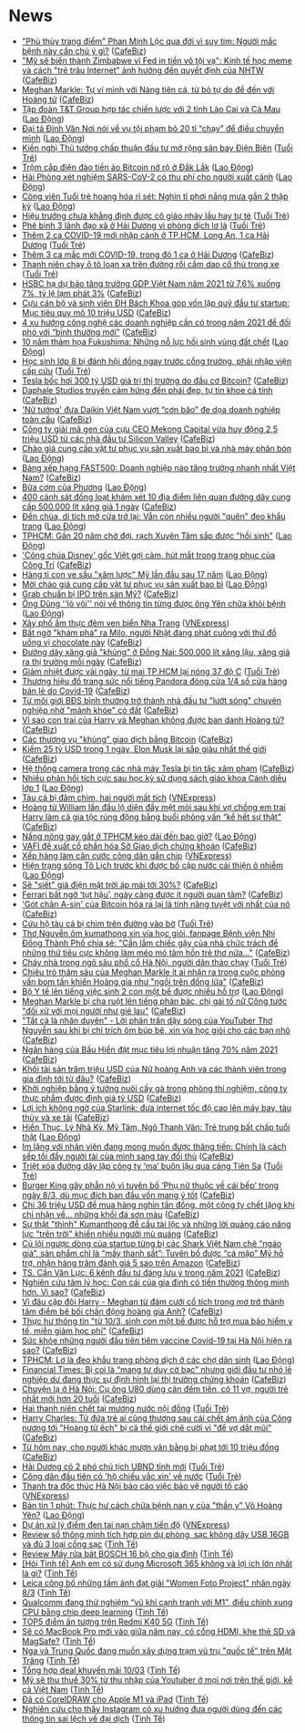 # News

- ["Phù thủy trang điểm" Phan Minh Lộc qua đời vì suy tim: Người mắc bệnh này cần chú ý gì?](https://cafebiz.vn/phu-thuy-trang-diem-phan-minh-loc-qua-doi-vi-suy-tim-nguoi-mac-benh-nay-can-chu-y-gi-20210310180326872.chn) ([CafeBiz](https://cafebiz.vn))
- ["Mỹ sẽ biến thành Zimbabwe vì Fed in tiền vô tội vạ": Kinh tế học meme và cách "trẻ trâu Internet" ảnh hưởng đến quyết định của NHTW](https://cafebiz.vn/my-se-bien-thanh-zimbabwe-vi-fed-in-tien-vo-toi-va-kinh-te-hoc-meme-va-cach-tre-trau-internet-anh-huong-den-quyet-dinh-cua-nhtw-20210310182729243.chn) ([CafeBiz](https://cafebiz.vn))
- [Meghan Markle: Tự ví mình với Nàng tiên cá, từ bỏ tự do để đến với Hoàng tử](https://cafebiz.vn/meghan-markle-tu-vi-minh-voi-nang-tien-ca-tu-bo-tu-do-de-den-voi-hoang-tu-20210310154112577.chn) ([CafeBiz](https://cafebiz.vn))
- [Tập đoàn T&amp;T Group hợp tác chiến lược với 2 tỉnh Lào Cai và Cà Mau](https://laodong.vn/bat-dong-san/tap-doan-tt-group-hop-tac-chien-luoc-voi-2-tinh-lao-cai-va-ca-mau-887748.ldo) ([Lao Động](https://laodong.vn))
- [Đại tá Đinh Văn Nơi nói về vụ tội phạm bỏ 20 tỉ “chạy” để điều chuyển mình](https://laodong.vn/phap-luat/dai-ta-dinh-van-noi-noi-ve-vu-toi-pham-bo-20-ti-chay-de-dieu-chuyen-minh-887785.ldo) ([Lao Động](https://laodong.vn))
- [Kiến nghị Thủ tướng chấp thuận đầu tư mở rộng sân bay Điện Biên](https://tuoitre.vn/kien-nghi-thu-tuong-chap-thuan-dau-tu-mo-rong-san-bay-dien-bien-20210310173734014.htm) ([Tuổi Trẻ](https://tuoitre.vn))
- [Trộm cắp điện đào tiền ảo Bitcoin nở rộ ở Đắk Lắk](https://laodong.vn/xa-hoi/trom-cap-dien-dao-tien-ao-bitcoin-no-ro-o-dak-lak-887696.ldo) ([Lao Động](https://laodong.vn))
- [Hải Phòng xét nghiệm SARS-CoV-2 có thu phí cho người xuất cảnh](https://laodong.vn/y-te/hai-phong-xet-nghiem-sars-cov-2-co-thu-phi-cho-nguoi-xuat-canh-887783.ldo) ([Lao Động](https://laodong.vn))
- [Công viên Tuổi trẻ hoang hóa rỉ sét: Nghìn tỉ phơi nắng mưa gần 2 thập kỷ](https://laodong.vn/bat-dong-san/cong-vien-tuoi-tre-hoang-hoa-ri-set-nghin-ti-phoi-nang-mua-gan-2-thap-ky-887740.ldo) ([Lao Động](https://laodong.vn))
- [Hiệu trưởng chưa khẳng định được cô giáo nhảy lầu hay tự té](https://tuoitre.vn/hieu-truong-chua-khang-dinh-duoc-co-giao-nhay-lau-hay-tu-te-2021031017311158.htm) ([Tuổi Trẻ](https://tuoitre.vn))
- [Phê bình 3 lãnh đạo xã ở Hải Dương vì phòng dịch lơ là](https://tuoitre.vn/phe-binh-3-lanh-dao-xa-o-hai-duong-vi-phong-dich-lo-la-20210310171017369.htm) ([Tuổi Trẻ](https://tuoitre.vn))
- [Thêm 2 ca COVID-19 mới nhập cảnh ở TP.HCM, Long An, 1 ca Hải Dương](https://tuoitre.vn/them-2-ca-covid-19-moi-nhap-canh-o-tp-hcm-long-an-1-ca-hai-duong-20210310180948761.htm) ([Tuổi Trẻ](https://tuoitre.vn))
- [Thêm 3 ca mắc mới COVID-19, trong đó 1 ca ở Hải Dương](https://cafebiz.vn/them-3-ca-mac-moi-covid-19-trong-do-1-ca-o-hai-duong-20210310182624.chn) ([CafeBiz](https://cafebiz.vn))
- [Thanh niên chạy ô tô loạn xạ trên đường rồi cầm dao cố thủ trong xe](https://tuoitre.vn/thanh-nien-chay-o-to-loan-xa-tren-duong-roi-cam-dao-co-thu-trong-xe-20210310165836179.htm) ([Tuổi Trẻ](https://tuoitre.vn))
- [HSBC hạ dự báo tăng trưởng GDP Việt Nam năm 2021 từ 7,6% xuống 7%, tỷ lệ lạm phát 3%](https://cafebiz.vn/hsbc-ha-du-bao-tang-truong-gdp-viet-nam-nam-2021-tu-76-xuong-7-ty-le-lam-phat-3-20210310173334895.chn) ([CafeBiz](https://cafebiz.vn))
- [Cựu cán bộ và sinh viên ĐH Bách Khoa góp vốn lập quỹ đầu tư startup: Mục tiêu quy mô 10 triệu USD](https://cafebiz.vn/cuu-can-bo-va-sinh-vien-dh-bach-khoa-gop-von-lap-quy-dau-tu-startup-muc-tieu-quy-mo-10-trieu-usd-20210310172123692.chn) ([CafeBiz](https://cafebiz.vn))
- [4 xu hướng công nghệ các doanh nghiệp cần có trong năm 2021 để đối phó với “bình thường mới”](https://cafebiz.vn/4-xu-huong-cong-nghe-cac-doanh-nghiep-can-co-trong-nam-2021-de-doi-pho-voi-binh-thuong-moi-20210310153034395.chn) ([CafeBiz](https://cafebiz.vn))
- [10 năm thảm họa Fukushima: Những nỗ lực hồi sinh vùng đất chết](https://laodong.vn/the-gioi/10-nam-tham-hoa-fukushima-nhung-no-luc-hoi-sinh-vung-dat-chet-887650.ldo) ([Lao Động](https://laodong.vn))
- [Học sinh lớp 8 bị đánh hội đồng ngay trước cổng trường, phải nhập viện cấp cứu](https://tuoitre.vn/hoc-sinh-lop-8-bi-danh-hoi-dong-ngay-truoc-cong-truong-phai-nhap-vien-cap-cuu-20210310165703.htm) ([Tuổi Trẻ](https://tuoitre.vn))
- [Tesla bốc hơi 300 tỷ USD giá trị thị trường do đầu cơ Bitcoin?](https://cafebiz.vn/tesla-boc-hoi-300-ty-usd-gia-tri-thi-truong-do-dau-co-bitcoin-2021031016124422.chn) ([CafeBiz](https://cafebiz.vn))
- [Daphale Studios truyền cảm hứng đến phái đẹp, tự tin khoe cá tính](https://cafebiz.vn/daphale-studios-truyen-cam-hung-den-phai-dep-tu-tin-khoe-ca-tinh-20210310155526117.chn) ([CafeBiz](https://cafebiz.vn))
- ['Nữ tướng' đưa Daikin Việt Nam vượt “cơn bão” đe dọa doanh nghiệp toàn cầu](https://cafebiz.vn/nu-tuong-dua-daikin-viet-nam-vuot-con-bao-de-doa-doanh-nghiep-toan-cau-2021031015190748.chn) ([CafeBiz](https://cafebiz.vn))
- [Công ty giải mã gen của cựu CEO Mekong Capital vừa huy động 2,5 triệu USD từ các nhà đầu tư Silicon Valley](https://cafebiz.vn/cong-ty-giai-ma-gen-cua-cuu-ceo-mekong-capital-vua-huy-dong-25-trieu-usd-tu-cac-nha-dau-tu-silicon-valley-20210310171815035.chn) ([CafeBiz](https://cafebiz.vn))
- [Chào giá cung cấp vật tư phục vụ sản xuất bao bì và nhà máy phân bón](https://laodong.vn/thong-tin-doanh-nghiep/chao-gia-cung-cap-vat-tu-phuc-vu-san-xuat-bao-bi-va-nha-may-phan-bon-887728.ldo) ([Lao Động](https://laodong.vn))
- [Bảng xếp hạng FAST500: Doanh nghiệp nào tăng trưởng nhanh nhất Việt Nam?](https://cafebiz.vn/bang-xep-hang-fast500-doanh-nghiep-nao-tang-truong-nhanh-nhat-viet-nam-20210310141638997.chn) ([CafeBiz](https://cafebiz.vn))
- [Bữa cơm của Phương](https://laodong.vn/cong-doan/bua-com-cua-phuong-887684.ldo) ([Lao Động](https://laodong.vn))
- [400 cảnh sát đồng loạt khám xét 10 địa điểm liên quan đường dây cung cấp 500.000 lít xăng giả 1 ngày](https://cafebiz.vn/400-canh-sat-dong-loat-kham-xet-10-dia-diem-lien-quan-duong-day-cung-cap-500000-lit-xang-gia-1-ngay-20210310170241034.chn) ([CafeBiz](https://cafebiz.vn))
- [Đền chùa, di tích mở cửa trở lại: Vẫn còn nhiều người &quot;quên&quot; đeo khẩu trang](https://laodong.vn/photo/den-chua-di-tich-mo-cua-tro-lai-van-con-nhieu-nguoi-quen-deo-khau-trang-887676.ldo) ([Lao Động](https://laodong.vn))
- [TPHCM: Gần 20 năm chờ đợi, rạch Xuyên Tâm sắp được &quot;hồi sinh&quot;](https://laodong.vn/ban-doc/tphcm-gan-20-nam-cho-doi-rach-xuyen-tam-sap-duoc-hoi-sinh-887717.ldo) ([Lao Động](https://laodong.vn))
- ['Công chúa Disney' gốc Việt gợi cảm, hút mắt trong trang phục của Công Trí](https://cafebiz.vn/cong-chua-disney-goc-viet-goi-cam-hut-mat-trong-trang-phuc-cua-cong-tri-20210310164853374.chn) ([CafeBiz](https://cafebiz.vn))
- [Hàng tỉ con ve sầu &quot;xâm lược&quot; Mỹ lần đầu sau 17 năm](https://laodong.vn/the-gioi/hang-ti-con-ve-sau-xam-luoc-my-lan-dau-sau-17-nam-887711.ldo) ([Lao Động](https://laodong.vn))
- [Mời chào giá cung cấp vật tư phục vụ sản xuất bao bì](https://laodong.vn/thong-tin-doanh-nghiep/moi-chao-gia-cung-cap-vat-tu-phuc-vu-san-xuat-bao-bi-887727.ldo) ([Lao Động](https://laodong.vn))
- [Grab chuẩn bị IPO trên sàn Mỹ?](https://cafebiz.vn/grab-chuan-bi-ipo-tren-san-my-2021031016395754.chn) ([CafeBiz](https://cafebiz.vn))
- [Ông Dũng ''lò vôi'' nói về thông tin từng được ông Yên chữa khỏi bệnh](https://laodong.vn/xa-hoi/ong-dung-lo-voi-noi-ve-thong-tin-tung-duoc-ong-yen-chua-khoi-benh-887590.ldo) ([Lao Động](https://laodong.vn))
- [Xây phố ẩm thực đêm ven biển Nha Trang](https://vnexpress.net/xay-pho-am-thuc-dem-ven-bien-nha-trang-4246335.html) ([VNExpress](https://vnexpress.net))
- [Bất ngờ "khám phá" ra Milo, người Nhật đang phát cuồng với thứ đồ uống vị chocolate này](https://cafebiz.vn/bat-ngo-kham-pha-ra-milo-nguoi-nhat-dang-phat-cuong-voi-thu-do-uong-vi-chocolate-nay-20210310161823181.chn) ([CafeBiz](https://cafebiz.vn))
- [Đường dây xăng giả "khủng" ở Đồng Nai: 500.000 lít xăng lậu, xăng giả ra thị trường mỗi ngày](https://cafebiz.vn/duong-day-xang-gia-khung-o-dong-nai-500000-lit-xang-lau-xang-gia-ra-thi-truong-moi-ngay-2021031016170205.chn) ([CafeBiz](https://cafebiz.vn))
- [Giảm nhiệt được vài ngày, từ mai TP.HCM lại nóng 37 độ C](https://tuoitre.vn/giam-nhiet-duoc-vai-ngay-tu-mai-tphcm-lai-nong-37-do-c-20210310155732356.htm) ([Tuổi Trẻ](https://tuoitre.vn))
- [Thương hiệu đồ trang sức nổi tiếng Pandora đóng cửa 1/4 số cửa hàng bán lẻ do Covid-19](https://cafebiz.vn/thuong-hieu-do-trang-suc-noi-tieng-pandora-dong-cua-1-4-so-cua-hang-ban-le-do-covid-19-20210310160915038.chn) ([CafeBiz](https://cafebiz.vn))
- [Từ môi giới BĐS bình thường trở thành nhà đầu tư "lướt sóng" chuyên nghiệp nhờ "mánh khóe" cò đất](https://cafebiz.vn/tu-moi-gioi-bds-binh-thuong-tro-thanh-nha-dau-tu-luot-song-chuyen-nghiep-nho-manh-khoe-co-dat-20210310161032521.chn) ([CafeBiz](https://cafebiz.vn))
- [Vì sao con trai của Harry và Meghan không được ban danh Hoàng tử?](https://cafebiz.vn/vi-sao-con-trai-cua-harry-va-meghan-khong-duoc-ban-danh-hoang-tu-20210310145756023.chn) ([CafeBiz](https://cafebiz.vn))
- [Các thương vụ "khủng" giao dịch bằng Bitcoin](https://cafebiz.vn/cac-thuong-vu-khung-giao-dich-bang-bitcoin-20210310160334411.chn) ([CafeBiz](https://cafebiz.vn))
- [Kiếm 25 tỷ USD trong 1 ngày, Elon Musk lại sắp giàu nhất thế giới](https://cafebiz.vn/kiem-25-ty-usd-trong-1-ngay-elon-musk-lai-sap-giau-nhat-the-gioi-20210310160621001.chn) ([CafeBiz](https://cafebiz.vn))
- [Hệ thống camera trong các nhà máy Tesla bị tin tặc xâm phạm](https://cafebiz.vn/he-thong-camera-trong-cac-nha-may-tesla-bi-tin-tac-xam-pham-20210310134753292.chn) ([CafeBiz](https://cafebiz.vn))
- [Nhiều phản hồi tích cực sau học kỳ sử dụng sách giáo khoa Cánh diều lớp 1](https://laodong.vn/video/nhieu-phan-hoi-tich-cuc-sau-hoc-ky-su-dung-sach-giao-khoa-canh-dieu-lop-1-887351.ldo) ([Lao Động](https://laodong.vn))
- [Tàu cá bị đâm chìm, hai người mất tích](https://vnexpress.net/tau-ca-bi-dam-chim-hai-nguoi-mat-tich-4246465.html) ([VNExpress](https://vnexpress.net))
- [Hoàng tử William lần đầu lộ diện đầy mệt mỏi sau khi vợ chồng em trai Harry làm cả gia tộc rúng động bằng buổi phỏng vấn “kể hết sự thật"](https://cafebiz.vn/hoang-tu-william-lan-dau-lo-dien-day-met-moi-sau-khi-vo-chong-em-trai-harry-lam-ca-gia-toc-rung-dong-bang-buoi-phong-van-ke-het-su-that-20210310155822656.chn) ([CafeBiz](https://cafebiz.vn))
- [Nắng nóng gay gắt ở TPHCM kéo dài đến bao giờ?](https://laodong.vn/moi-truong/nang-nong-gay-gat-o-tphcm-keo-dai-den-bao-gio-887670.ldo) ([Lao Động](https://laodong.vn))
- [VAFI đề xuất cổ phần hóa Sở Giao dịch chứng khoán](https://cafebiz.vn/vafi-de-xuat-co-phan-hoa-so-giao-dich-chung-khoan-2021031015534163.chn) ([CafeBiz](https://cafebiz.vn))
- [Xếp hàng làm căn cước công dân gắn chip](https://vnexpress.net/xep-hang-lam-can-cuoc-cong-dan-gan-chip-4246328.html) ([VNExpress](https://vnexpress.net))
- [Hiện trạng sông Tô Lịch trước khi được bổ cập nước cải thiện ô nhiễm](https://laodong.vn/photo/hien-trang-song-to-lich-truoc-khi-duoc-bo-cap-nuoc-cai-thien-o-nhiem-887657.ldo) ([Lao Động](https://laodong.vn))
- [Sẽ "siết" giá điện mặt trời áp mái tới 30%?](https://cafebiz.vn/se-siet-gia-dien-mat-troi-ap-mai-toi-30-20210310154035959.chn) ([CafeBiz](https://cafebiz.vn))
- [Ferrari bất ngờ ‘tụt hậu’, ngày càng được ít người quan tâm?](https://cafebiz.vn/ferrari-bat-ngo-tut-hau-ngay-cang-duoc-it-nguoi-quan-tam-20210310135920521.chn) ([CafeBiz](https://cafebiz.vn))
- ['Gót chân A-sin' của Bitcoin hóa ra lại là tính năng tuyệt vời nhất của nó](https://cafebiz.vn/got-chan-a-sin-cua-bitcoin-hoa-ra-lai-la-tinh-nang-tuyet-voi-nhat-cua-no-20210310151714105.chn) ([CafeBiz](https://cafebiz.vn))
- [Cứu hộ tàu cá bị chìm trên đường vào bờ](https://tuoitre.vn/cuu-ho-tau-ca-bi-chim-tren-duong-vao-bo-20210310131232875.htm) ([Tuổi Trẻ](https://tuoitre.vn))
- [Thơ Nguyễn ôm kumathong xin vía học giỏi, fanpage Bệnh viện Nhi Đồng Thành Phố chia sẻ: "Cần lắm chiếc gậy của nhà chức trách để những thứ tiêu cực không làm méo mó tâm hồn trẻ thơ nữa..."](https://cafebiz.vn/tho-nguyen-om-kumathong-xin-via-hoc-gioi-fanpage-benh-vien-nhi-dong-thanh-pho-chia-se-can-lam-chiec-gay-cua-nha-chuc-trach-de-nhung-thu-tieu-cuc-khong-lam-meo-mo-tam-hon-tre-tho-nua-20210310152647369.chn) ([CafeBiz](https://cafebiz.vn))
- [Cháy nhà trong ngõ sâu phố cổ Hà Nội, người dân tháo chạy](https://tuoitre.vn/chay-nha-trong-ngo-sau-pho-co-ha-noi-nguoi-dan-thao-chay-20210310143232895.htm) ([Tuổi Trẻ](https://tuoitre.vn))
- [Chiêu trò thâm sâu của Meghan Markle ít ai nhận ra trong cuộc phỏng vấn bom tấn khiến Hoàng gia như "ngồi trên đống lửa"](https://cafebiz.vn/chieu-tro-tham-sau-cua-meghan-markle-it-ai-nhan-ra-trong-cuoc-phong-van-bom-tan-khien-hoang-gia-nhu-ngoi-tren-dong-lua-20210310151735653.chn) ([CafeBiz](https://cafebiz.vn))
- [Bộ Y tế lên tiếng việc sinh 2 con một bề được nhiều hỗ trợ](https://laodong.vn/xa-hoi/bo-y-te-len-tieng-viec-sinh-2-con-mot-be-duoc-nhieu-ho-tro-887675.ldo) ([Lao Động](https://laodong.vn))
- [Meghan Markle bị cha ruột lên tiếng phản bác, chị gái tố nữ Công tước "đối xử với mọi người như giẻ lau"](https://cafebiz.vn/meghan-markle-bi-cha-ruot-len-tieng-phan-bac-chi-gai-to-nu-cong-tuoc-doi-xu-voi-moi-nguoi-nhu-gie-lau-2021031015112739.chn) ([CafeBiz](https://cafebiz.vn))
- ["Tất cả là nhân duyên" - Lời phân trần dậy sóng của YouTuber Thơ Nguyễn sau khi bị chỉ trích ôm búp bê, xin vía học giỏi cho các bạn nhỏ](https://cafebiz.vn/tat-ca-la-nhan-duyen-loi-phan-tran-day-song-cua-youtuber-tho-nguyen-sau-khi-bi-chi-trich-om-bup-be-xin-via-hoc-gioi-cho-cac-ban-nho-20210310150719742.chn) ([CafeBiz](https://cafebiz.vn))
- [Ngân hàng của Bầu Hiển đặt mục tiêu lợi nhuận tăng 70% năm 2021](https://cafebiz.vn/ngan-hang-cua-bau-hien-dat-muc-tieu-loi-nhuan-tang-70-nam-2021-20210310150441989.chn) ([CafeBiz](https://cafebiz.vn))
- [Khối tài sản trăm triệu USD của Nữ hoàng Anh và các thành viên trong gia đình tới từ đâu?](https://cafebiz.vn/khoi-tai-san-tram-trieu-usd-cua-nu-hoang-anh-va-cac-thanh-vien-trong-gia-dinh-toi-tu-dau-20210310150234264.chn) ([CafeBiz](https://cafebiz.vn))
- [Khởi nghiệp bằng ý tưởng nuôi cấy gà trong phòng thí nghiệm, công ty thực phẩm được định giá tỷ USD](https://cafebiz.vn/khoi-nghiep-bang-y-tuong-nuoi-cay-ga-trong-phong-thi-nghiem-cong-ty-thuc-pham-duoc-dinh-gia-ty-usd-2021031013422764.chn) ([CafeBiz](https://cafebiz.vn))
- [Lợi ích không ngờ của Starlink: đưa internet tốc độ cao lên máy bay, tàu thủy và xe tải](https://cafebiz.vn/loi-ich-khong-ngo-cua-starlink-dua-internet-toc-do-cao-len-may-bay-tau-thuy-va-xe-tai-20210310134608417.chn) ([CafeBiz](https://cafebiz.vn))
- [Hiền Thục, Lý Nhã Kỳ, Mỹ Tâm, Ngô Thanh Vân: Trẻ trung bất chấp tuổi thật](https://laodong.vn/photo/hien-thuc-ly-nha-ky-my-tam-ngo-thanh-van-tre-trung-bat-chap-tuoi-that-887606.ldo) ([Lao Động](https://laodong.vn))
- [Im lặng với nhân viên đang mong muốn được thăng tiến: Chính là cách sếp tồi đẩy người tài của mình sang tay đối thủ](https://cafebiz.vn/im-lang-voi-nhan-vien-dang-mong-muon-duoc-thang-tien-chinh-la-cach-sep-toi-day-nguoi-tai-cua-minh-sang-tay-doi-thu-2021030819205017.chn) ([CafeBiz](https://cafebiz.vn))
- [Triệt xóa đường dây lập công ty ‘ma’ buôn lậu qua cảng Tiên Sa](https://tuoitre.vn/triet-xoa-duong-day-lap-cong-ty-ma-buon-lau-qua-cang-tien-sa-20210310140642782.htm) ([Tuổi Trẻ](https://tuoitre.vn))
- [Burger King gây phẫn nộ vì tuyên bố ‘Phụ nữ thuộc về cái bếp’ trong ngày 8/3, dù mục đích ban đầu vốn mang ý tốt](https://cafebiz.vn/burger-king-gay-phan-no-khap-mang-xa-hoi-vi-tuyen-bo-phu-nu-thuoc-ve-cai-bep-trong-ngay-8-3-20210310103609797.chn) ([CafeBiz](https://cafebiz.vn))
- [Chi 36 triệu USD để mua hàng nghìn tấn đồng, một công ty chết lặng khi chỉ nhận về… những khối đá sơn màu](https://cafebiz.vn/chi-36-trieu-usd-de-mua-hang-nghin-tan-dong-mot-cong-ty-chet-lang-khi-chi-nhan-ve-nhung-khoi-da-son-mau-20210310135228069.chn) ([CafeBiz](https://cafebiz.vn))
- [Sự thật "thỉnh" Kumanthong để cầu tài lộc và những lời quảng cáo năng lực "trên trời" khiến nhiều người mù quáng](https://cafebiz.vn/su-that-thinh-kumanthong-de-cau-tai-loc-va-nhung-loi-quang-cao-nang-luc-tren-troi-khien-nhieu-nguoi-mu-quang-20210310142805225.chn) ([CafeBiz](https://cafebiz.vn))
- [Cú lội ngược dòng của startup từng bị các Shark Việt Nam chê “ngáo giá”, sản phẩm chỉ là “mấy thanh sắt”: Tuyên bố được “cá mập” Mỹ hỗ trợ, nhận hàng trăm đánh giá 5 sao trên Amazon](https://cafebiz.vn/cu-loi-nguoc-dong-cua-startup-tung-bi-cac-shark-viet-nam-che-ngao-gia-san-pham-chi-la-may-thanh-sat-tuyen-bo-duoc-ca-map-my-ho-tro-nhan-hang-tram-danh-gia-5-sao-tren-amazon-20210310141036441.chn) ([CafeBiz](https://cafebiz.vn))
- [TS. Cấn Văn Lực: 6 kênh đầu tư đáng lưu ý trong năm 2021](https://cafebiz.vn/ts-can-van-luc-6-kenh-dau-tu-dang-luu-y-trong-nam-2021-2021031014183878.chn) ([CafeBiz](https://cafebiz.vn))
- [Nghiên cứu tâm lý học: Con cái của gia đình có tiền thường thông minh hơn. Vì sao?](https://cafebiz.vn/nghien-cuu-tam-ly-hoc-con-cai-cua-gia-dinh-co-tien-thuong-thong-minh-hon-vi-sao-20210309171930159.chn) ([CafeBiz](https://cafebiz.vn))
- [Vì đâu cặp đôi Harry - Meghan từ đám cưới cổ tích trong mơ trở thành tâm điểm bê bối chấn động hoàng gia Anh?](https://cafebiz.vn/vi-dau-cap-doi-harry-meghan-tu-dam-cuoi-co-tich-trong-mo-tro-thanh-tam-diem-be-boi-chan-dong-hoang-gia-anh-20210310115721441.chn) ([CafeBiz](https://cafebiz.vn))
- [Thực hư thông tin "từ 10/3, sinh con một bề được hỗ trợ mua bảo hiểm y tế, miễn giảm học phí"](https://cafebiz.vn/thuc-hu-thong-tin-tu-10-3-sinh-con-mot-be-duoc-ho-tro-mua-bao-hiem-y-te-mien-giam-hoc-phi-20210310141034827.chn) ([CafeBiz](https://cafebiz.vn))
- [Sức khỏe những người đầu tiên tiêm vaccine Covid-19 tại Hà Nội hiện ra sao?](https://cafebiz.vn/suc-khoe-nhung-nguoi-dau-tien-tiem-vaccine-covid-19-tai-ha-noi-hien-ra-sao-20210310140911979.chn) ([CafeBiz](https://cafebiz.vn))
- [TPHCM: Lơ là đeo khẩu trang phòng dịch ở các chợ dân sinh](https://laodong.vn/photo/tphcm-lo-la-deo-khau-trang-phong-dich-o-cac-cho-dan-sinh-887629.ldo) ([Lao Động](https://laodong.vn))
- [Financial Times: Bị coi là “mang tư duy cờ bạc” nhưng giới đầu tư nhỏ lẻ nghiệp dư đang thực sự định hình lại thị trường chứng khoán](https://cafebiz.vn/financial-times-bi-coi-la-mang-tu-duy-co-bac-nhung-gioi-dau-tu-nho-le-nghiep-du-dang-thuc-su-dinh-hinh-lai-thi-truong-chung-khoan-20210310134022205.chn) ([CafeBiz](https://cafebiz.vn))
- [Chuyện lạ ở Hà Nội: Cụ ông U80 dùng cân đếm tiền, có 11 vợ, người trẻ nhất mới hơn 20 tuổi](https://cafebiz.vn/chuyen-la-o-ha-noi-cu-ong-u80-dung-can-dem-tien-co-11-vo-nguoi-tre-nhat-moi-hon-20-tuoi-20210310135616666.chn) ([CafeBiz](https://cafebiz.vn))
- [Hai thanh niên chết tại mương nước nội đồng](https://tuoitre.vn/hai-thanh-nien-chet-tai-muong-nuoc-noi-dong-20210310130621579.htm) ([Tuổi Trẻ](https://tuoitre.vn))
- [Harry Charles: Từ đứa trẻ ai cũng thương sau cái chết ám ảnh của Công nương tới "Hoàng tử ếch" bị cả thế giới chê cười vì "để vợ dắt mũi"](https://cafebiz.vn/harry-charles-tu-dua-tre-ai-cung-thuong-sau-cai-chet-am-anh-cua-cong-nuong-toi-hoang-tu-ech-bi-ca-the-gioi-che-cuoi-vi-de-vo-dat-mui-20210310134714923.chn) ([CafeBiz](https://cafebiz.vn))
- [Từ hôm nay, cho người khác mượn văn bằng bị phạt tới 10 triệu đồng](https://cafebiz.vn/tu-hom-nay-cho-nguoi-khac-muon-van-bang-bi-phat-toi-10-trieu-dong-20210310134444279.chn) ([CafeBiz](https://cafebiz.vn))
- [Hải Dương có 2 phó chủ tịch UBND tỉnh mới](https://tuoitre.vn/hai-duong-co-2-pho-chu-tich-ubnd-tinh-moi-20210310123044797.htm) ([Tuổi Trẻ](https://tuoitre.vn))
- [Công dân đầu tiên có 'hộ chiếu vắc xin' về nước](https://tuoitre.vn/cong-dan-dau-tien-co-ho-chieu-vac-xin-ve-nuoc-20210310112346323.htm) ([Tuổi Trẻ](https://tuoitre.vn))
- [Thanh tra đốc thúc Hà Nội báo cáo việc bảo vệ người tố cáo](https://vnexpress.net/thanh-tra-doc-thuc-ha-noi-bao-cao-viec-bao-ve-nguoi-to-cao-4245111.html) ([VNExpress](https://vnexpress.net))
- [Bản tin 1 phút: Thực hư cách chữa bệnh nan y của &quot;thần y&quot; Võ Hoàng Yên?](https://laodong.vn/video/ban-tin-1-phut-thuc-hu-cach-chua-benh-nan-y-cua-than-y-vo-hoang-yen-887597.ldo) ([Lao Động](https://laodong.vn))
- [Dự án xử lý điểm đen tai nạn chậm tiến độ](https://vnexpress.net/du-an-xu-ly-diem-den-tai-nan-cham-tien-do-4246214.html) ([VNExpress](https://vnexpress.net))
- [Review sổ thông minh tích hợp pin dự phòng, sạc không dây USB 16GB và đủ 3 loại cổng sạc](https://tinhte.vn/thread/review-so-thong-minh-tich-hop-pin-du-phong-sac-khong-day-usb-16gb-va-du-3-loai-cong-sac.3290375/) ([Tinh Tế](https://tinhte.vn))
- [Review Máy rửa bát BOSCH 16 bộ cho gia đình](https://tinhte.vn/thread/review-may-rua-bat-bosch-16-bo-cho-gia-dinh.3289530/) ([Tinh Tế](https://tinhte.vn))
- [[Hỏi Tinh tế] Anh em có sử dụng Microsoft 365 không và lợi ích lớn nhất là gì?](https://tinhte.vn/thread/hoi-tinh-te-anh-em-co-su-dung-microsoft-365-khong-va-loi-ich-lon-nhat-la-gi.3290847/) ([Tinh Tế](https://tinhte.vn))
- [Leica công bố những tấm ảnh đạt giải "Women Foto Project" nhân ngày 8/3](https://tinhte.vn/thread/leica-cong-bo-nhung-tam-anh-dat-giai-women-foto-project-nhan-ngay-8-3.3290003/) ([Tinh Tế](https://tinhte.vn))
- [Qualcomm đang thử nghiệm “vũ khí cạnh tranh với M1”, điều chỉnh xung CPU bằng chip deep learning](https://tinhte.vn/thread/qualcomm-dang-thu-nghiem-vu-khi-canh-tranh-voi-m1-dieu-chinh-xung-cpu-bang-chip-deep-learning.3291006/) ([Tinh Tế](https://tinhte.vn))
- [TOP5 điểm ấn tượng trên Redmi K40 5G](https://tinhte.vn/thread/top5-diem-an-tuong-tren-redmi-k40-5g.3290829/) ([Tinh Tế](https://tinhte.vn))
- [Sẽ có MacBook Pro mới vào giữa năm nay, có cổng HDMI, khe thẻ SD và MagSafe?](https://tinhte.vn/thread/se-co-macbook-pro-moi-vao-giua-nam-nay-co-cong-hdmi-khe-the-sd-va-magsafe.3290960/) ([Tinh Tế](https://tinhte.vn))
- [Nga và Trung Quốc đang muốn xây dựng trạm vũ trụ "quốc tế" trên Mặt Trăng](https://tinhte.vn/thread/nga-va-trung-quoc-dang-muon-xay-dung-tram-vu-tru-quoc-te-tren-mat-trang.3291028/) ([Tinh Tế](https://tinhte.vn))
- [Tổng hợp deal khuyến mãi 10/03](https://tinhte.vn/thread/tong-hop-deal-khuyen-mai-10-03.3290904/) ([Tinh Tế](https://tinhte.vn))
- [Mỹ sẽ thu thuế 30% từ thu nhập của Youtuber ở mọi nơi trên thế giới, kể cả Việt Nam](https://tinhte.vn/thread/my-se-thu-thue-30-tu-thu-nhap-cua-youtuber-o-moi-noi-tren-the-gioi-ke-ca-viet-nam.3290859/) ([Tinh Tế](https://tinhte.vn))
- [Đã có CorelDRAW cho Apple M1 và iPad](https://tinhte.vn/thread/da-co-coreldraw-cho-apple-m1-va-ipad.3290768/) ([Tinh Tế](https://tinhte.vn))
- [Nghiên cứu cho thấy Instagram có xu hướng đưa người dùng đến các thông tin sai lệch về đại dịch](https://tinhte.vn/thread/nghien-cuu-cho-thay-instagram-co-xu-huong-dua-nguoi-dung-den-cac-thong-tin-sai-lech-ve-dai-dich.3290921/) ([Tinh Tế](https://tinhte.vn))

